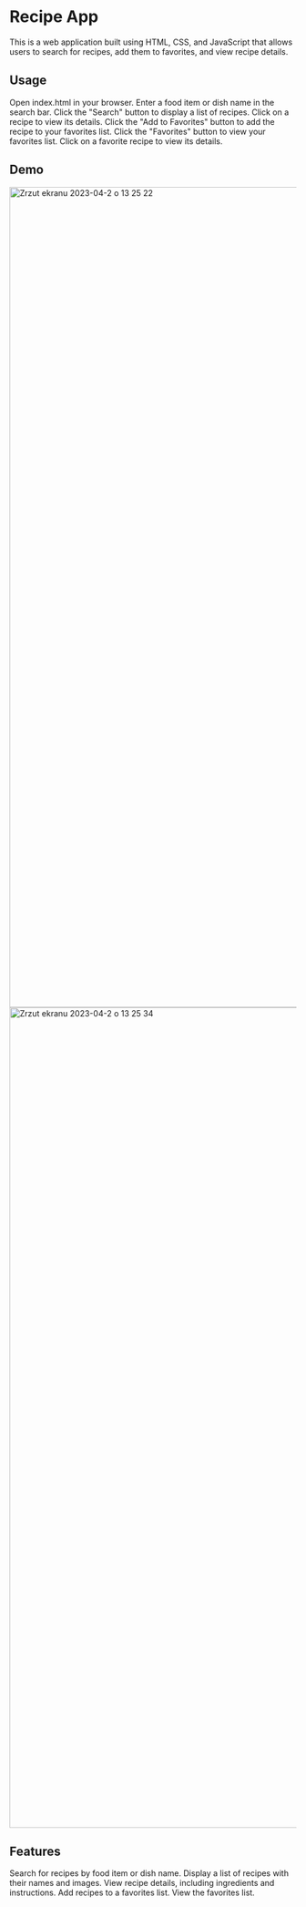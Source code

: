 # Recipe App

This is a web application built using HTML, CSS, and JavaScript that allows users to search for recipes, add them to favorites, and view recipe details.

## Usage

Open index.html in your browser.
Enter a food item or dish name in the search bar.
Click the "Search" button to display a list of recipes.
Click on a recipe to view its details.
Click the "Add to Favorites" button to add the recipe to your favorites list.
Click the "Favorites" button to view your favorites list.
Click on a favorite recipe to view its details.

## Demo

<img width="1440" alt="Zrzut ekranu 2023-04-2 o 13 25 22" src="https://user-images.githubusercontent.com/116550165/229350035-a2c3599c-da61-4c13-bf04-068d27ddd6b4.png">
<img width="1440" alt="Zrzut ekranu 2023-04-2 o 13 25 34" src="https://user-images.githubusercontent.com/116550165/229350043-4f7fc636-6961-4dc6-86ca-eeb78378590b.png">


## Features

Search for recipes by food item or dish name.
Display a list of recipes with their names and images.
View recipe details, including ingredients and instructions.
Add recipes to a favorites list.
View the favorites list.
